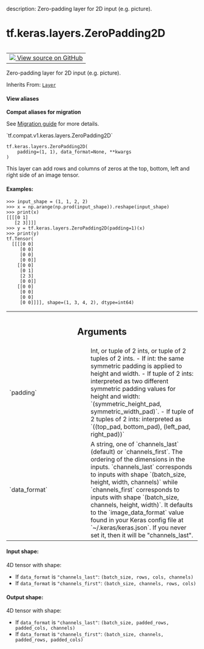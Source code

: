 description: Zero-padding layer for 2D input (e.g. picture).

<div itemscope itemtype="http://developers.google.com/ReferenceObject">
<meta itemprop="name" content="tf.keras.layers.ZeroPadding2D" />
<meta itemprop="path" content="Stable" />
<meta itemprop="property" content="__init__"/>
<meta itemprop="property" content="__new__"/>
</div>

# tf.keras.layers.ZeroPadding2D

<!-- Insert buttons and diff -->

<table class="tfo-notebook-buttons tfo-api nocontent" align="left">
<td>
  <a target="_blank" href="https://github.com/tensorflow/tensorflow/blob/r2.4/tensorflow/python/keras/layers/convolutional.py#L2765-L2886">
    <img src="https://www.tensorflow.org/images/GitHub-Mark-32px.png" />
    View source on GitHub
  </a>
</td>
</table>



Zero-padding layer for 2D input (e.g. picture).

Inherits From: [`Layer`](../../../tf/keras/layers/Layer.md)

<section class="expandable">
  <h4 class="showalways">View aliases</h4>
  <p>
<b>Compat aliases for migration</b>
<p>See
<a href="https://www.tensorflow.org/guide/migrate">Migration guide</a> for
more details.</p>
<p>`tf.compat.v1.keras.layers.ZeroPadding2D`</p>
</p>
</section>

<pre class="devsite-click-to-copy prettyprint lang-py tfo-signature-link">
<code>tf.keras.layers.ZeroPadding2D(
    padding=(1, 1), data_format=None, **kwargs
)
</code></pre>



<!-- Placeholder for "Used in" -->

This layer can add rows and columns of zeros
at the top, bottom, left and right side of an image tensor.

#### Examples:



```
>>> input_shape = (1, 1, 2, 2)
>>> x = np.arange(np.prod(input_shape)).reshape(input_shape)
>>> print(x)
[[[[0 1]
   [2 3]]]]
>>> y = tf.keras.layers.ZeroPadding2D(padding=1)(x)
>>> print(y)
tf.Tensor(
  [[[[0 0]
     [0 0]
     [0 0]
     [0 0]]
    [[0 0]
     [0 1]
     [2 3]
     [0 0]]
    [[0 0]
     [0 0]
     [0 0]
     [0 0]]]], shape=(1, 3, 4, 2), dtype=int64)
```

<!-- Tabular view -->
 <table class="responsive fixed orange">
<colgroup><col width="214px"><col></colgroup>
<tr><th colspan="2"><h2 class="add-link">Arguments</h2></th></tr>

<tr>
<td>
`padding`
</td>
<td>
Int, or tuple of 2 ints, or tuple of 2 tuples of 2 ints.
- If int: the same symmetric padding
is applied to height and width.
- If tuple of 2 ints:
interpreted as two different
symmetric padding values for height and width:
`(symmetric_height_pad, symmetric_width_pad)`.
- If tuple of 2 tuples of 2 ints:
interpreted as
`((top_pad, bottom_pad), (left_pad, right_pad))`
</td>
</tr><tr>
<td>
`data_format`
</td>
<td>
A string,
one of `channels_last` (default) or `channels_first`.
The ordering of the dimensions in the inputs.
`channels_last` corresponds to inputs with shape
`(batch_size, height, width, channels)` while `channels_first`
corresponds to inputs with shape
`(batch_size, channels, height, width)`.
It defaults to the `image_data_format` value found in your
Keras config file at `~/.keras/keras.json`.
If you never set it, then it will be "channels_last".
</td>
</tr>
</table>



#### Input shape:

4D tensor with shape:
- If `data_format` is `"channels_last"`:
    `(batch_size, rows, cols, channels)`
- If `data_format` is `"channels_first"`:
    `(batch_size, channels, rows, cols)`



#### Output shape:

4D tensor with shape:
- If `data_format` is `"channels_last"`:
    `(batch_size, padded_rows, padded_cols, channels)`
- If `data_format` is `"channels_first"`:
    `(batch_size, channels, padded_rows, padded_cols)`


